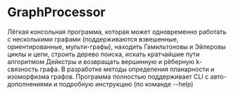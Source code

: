 # GraphProcessor
Лёгкая консольная программа, которая может одновременно работать с несколькими графами (поддерживаются взвешенные, ориентированные, мульти-графы), находить Гамильтоновы и Эйлеровы циклы и цепи, строить дерево поиска, искать кратчайшие пути алгоритмом Дейкстры и возвращать вершинную и рёберную k-связность графа. В разработке методы определения планарности и изоморфизма графов. Программа полностью поддерживает CLI с авто-дополнениями и подробную инструкцию (по команде --help)
